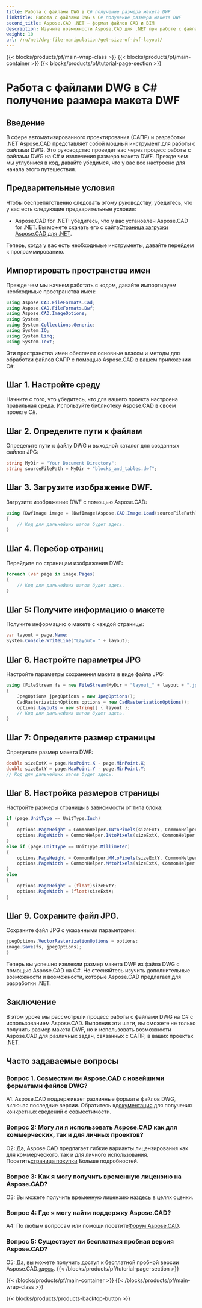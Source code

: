 ```yaml
---
title: Работа с файлами DWG в C# получение размера макета DWF
linktitle: Работа с файлами DWG в C# получение размера макета DWF
second_title: Aspose.CAD .NET — формат файлов CAD и BIM
description: Изучите возможности Aspose.CAD для .NET при работе с файлами DWG. Научитесь легко извлекать размеры макета DWF с помощью C#.
weight: 10
url: /ru/net/dwg-file-manipulation/get-size-of-dwf-layout/
---
```


{{< blocks/products/pf/main-wrap-class >}}
{{< blocks/products/pf/main-container >}}
{{< blocks/products/pf/tutorial-page-section >}}

# Работа с файлами DWG в C# получение размера макета DWF

## Введение

В сфере автоматизированного проектирования (САПР) и разработки .NET Aspose.CAD представляет собой мощный инструмент для работы с файлами DWG. Это руководство проведет вас через процесс работы с файлами DWG на C# и извлечения размера макета DWF. Прежде чем мы углубимся в код, давайте убедимся, что у вас все настроено для начала этого путешествия.

## Предварительные условия

Чтобы беспрепятственно следовать этому руководству, убедитесь, что у вас есть следующие предварительные условия:

-  Aspose.CAD for .NET: убедитесь, что у вас установлен Aspose.CAD for .NET. Вы можете скачать его с сайта[Страница загрузки Aspose.CAD для .NET](https://releases.aspose.com/cad/net/).

Теперь, когда у вас есть необходимые инструменты, давайте перейдем к программированию.

## Импортировать пространства имен

Прежде чем мы начнем работать с кодом, давайте импортируем необходимые пространства имен:

```csharp
using Aspose.CAD.FileFormats.Cad;
using Aspose.CAD.FileFormats.Dwf;
using Aspose.CAD.ImageOptions;
using System;
using System.Collections.Generic;
using System.IO;
using System.Linq;
using System.Text;
```

Эти пространства имен обеспечат основные классы и методы для обработки файлов САПР с помощью Aspose.CAD в вашем приложении C#.

## Шаг 1. Настройте среду

Начните с того, что убедитесь, что для вашего проекта настроена правильная среда. Используйте библиотеку Aspose.CAD в своем проекте C#.

## Шаг 2. Определите пути к файлам

Определите пути к файлу DWG и выходной каталог для созданных файлов JPG:

```csharp
string MyDir = "Your Document Directory";
string sourceFilePath = MyDir + "blocks_and_tables.dwf";
```

## Шаг 3. Загрузите изображение DWF.

Загрузите изображение DWF с помощью Aspose.CAD:

```csharp
using (DwfImage image = (DwfImage)Aspose.CAD.Image.Load(sourceFilePath))
{
    // Код для дальнейших шагов будет здесь.
}
```

## Шаг 4. Перебор страниц

Перейдите по страницам изображения DWF:

```csharp
foreach (var page in image.Pages)
{
    // Код для дальнейших шагов будет здесь.
}
```

## Шаг 5: Получите информацию о макете

Получите информацию о макете с каждой страницы:

```csharp
var layout = page.Name;
System.Console.WriteLine("Layout= " + layout);
```

## Шаг 6. Настройте параметры JPG

Настройте параметры сохранения макета в виде файла JPG:

```csharp
using (FileStream fs = new FileStream(MyDir + "layout_" + layout + ".jpg", FileMode.Create))
{
    JpegOptions jpegOptions = new JpegOptions();
    CadRasterizationOptions options = new CadRasterizationOptions();
    options.Layouts = new string[] { layout };
    // Код для дальнейших шагов будет здесь.
}
```

## Шаг 7: Определите размер страницы

Определите размер макета DWF:

```csharp
double sizeExtX = page.MaxPoint.X - page.MinPoint.X;
double sizeExtY = page.MaxPoint.Y - page.MinPoint.Y;
// Код для дальнейших шагов будет здесь.
```

## Шаг 8. Настройка размеров страницы

Настройте размеры страницы в зависимости от типа блока:

```csharp
if (page.UnitType == UnitType.Inch)
{
    options.PageHeight = CommonHelper.INtoPixels(sizeExtY, CommonHelper.DPI);
    options.PageWidth = CommonHelper.INtoPixels(sizeExtX, CommonHelper.DPI);
}
else if (page.UnitType == UnitType.Millimeter)
{
    options.PageHeight = CommonHelper.MMtoPixels(sizeExtY, CommonHelper.DPI);
    options.PageWidth = CommonHelper.MMtoPixels(sizeExtX, CommonHelper.DPI);
}
else
{
    options.PageHeight = (float)sizeExtY;
    options.PageWidth = (float)sizeExtX;
}
```

## Шаг 9. Сохраните файл JPG.

Сохраните файл JPG с указанными параметрами:

```csharp
jpegOptions.VectorRasterizationOptions = options;
image.Save(fs, jpegOptions);
}
```

Теперь вы успешно извлекли размер макета DWF из файла DWG с помощью Aspose.CAD на C#. Не стесняйтесь изучить дополнительные возможности и возможности, которые Aspose.CAD предлагает для разработки .NET.

## Заключение

В этом уроке мы рассмотрели процесс работы с файлами DWG на C# с использованием Aspose.CAD. Выполнив эти шаги, вы сможете не только получить размер макета DWF, но и использовать возможности Aspose.CAD для различных задач, связанных с САПР, в ваших проектах .NET.

## Часто задаваемые вопросы

### Вопрос 1. Совместим ли Aspose.CAD с новейшими форматами файлов DWG?

 A1: Aspose.CAD поддерживает различные форматы файлов DWG, включая последние версии. Обратитесь к[документация](https://reference.aspose.com/cad/net/) для получения конкретных сведений о совместимости.

### Вопрос 2: Могу ли я использовать Aspose.CAD как для коммерческих, так и для личных проектов?

 О2: Да, Aspose.CAD предлагает гибкие варианты лицензирования как для коммерческого, так и для личного использования. Посетить[страница покупки](https://purchase.aspose.com/buy) Больше подробностей.

### Вопрос 3: Как я могу получить временную лицензию на Aspose.CAD?

 О3: Вы можете получить временную лицензию на[здесь](https://purchase.aspose.com/temporary-license/) в целях оценки.

### Вопрос 4: Где я могу найти поддержку Aspose.CAD?

A4: По любым вопросам или помощи посетите[Форум Aspose.CAD](https://forum.aspose.com/c/cad/19).

### Вопрос 5: Существует ли бесплатная пробная версия Aspose.CAD?

 О5: Да, вы можете получить доступ к бесплатной пробной версии Aspose.CAD.[здесь](https://releases.aspose.com/).
{{< /blocks/products/pf/tutorial-page-section >}}

{{< /blocks/products/pf/main-container >}}
{{< /blocks/products/pf/main-wrap-class >}}

{{< blocks/products/products-backtop-button >}}
